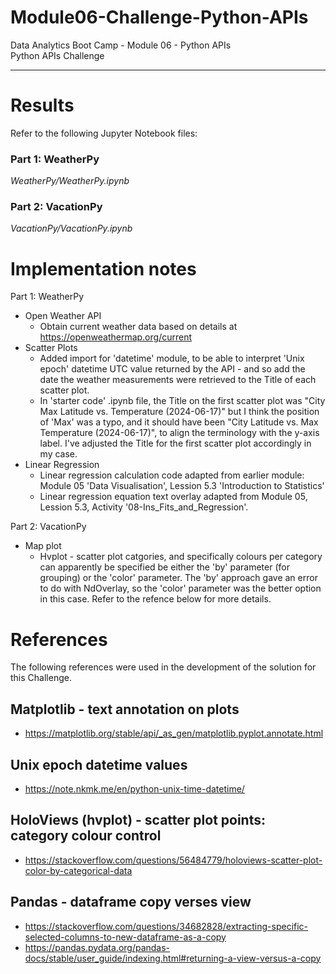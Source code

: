 # Module06-Challenge-Python-APIs
Data Analytics Boot Camp - Module 06 - Python APIs \
Python APIs Challenge

---

# Results

Refer to the following Jupyter Notebook files:
### Part 1: WeatherPy
*WeatherPy/WeatherPy.ipynb*

### Part 2: VacationPy
*VacationPy/VacationPy.ipynb*

# Implementation notes

Part 1: WeatherPy
- Open Weather API
    - Obtain current weather data based on details at https://openweathermap.org/current
- Scatter Plots
    - Added import for 'datetime' module, to be able to interpret 'Unix epoch' datetime UTC value returned by the API - and so add the date the weather measurements were retrieved to the Title of each scatter plot.
    - In 'starter code' .ipynb file, the Title on the first scatter plot was "City Max Latitude vs. Temperature (2024-06-17)" but I think the position of 'Max' was a typo, and it should have been "City Latitude vs. Max Temperature (2024-06-17)", to align the terminology with the y-axis label. I've adjusted the Title for the first scatter plot accordingly in my case.
- Linear Regression
    - Linear regression calculation code adapted from earlier module: Module 05 'Data Visualisation', Lession 5.3 'Introduction to Statistics'
    - Linear regression equation text overlay adapted from Module 05, Lession 5.3, Activity '08-Ins_Fits_and_Regression'.

Part 2: VacationPy
- Map plot
    - Hvplot - scatter plot catgories, and specifically colours per category can apparently be specified be either the 'by' parameter (for grouping) or the 'color' parameter. The 'by' approach gave an error to do with NdOverlay, so the 'color' parameter was the better option in this case. Refer to the refence below for more details.

# References

The following references were used in the development of the solution for this Challenge.

## Matplotlib - text annotation on plots
- https://matplotlib.org/stable/api/_as_gen/matplotlib.pyplot.annotate.html

## Unix epoch datetime values
- https://note.nkmk.me/en/python-unix-time-datetime/

## HoloViews (hvplot) - scatter plot points: category colour control
- https://stackoverflow.com/questions/56484779/holoviews-scatter-plot-color-by-categorical-data

## Pandas - dataframe copy verses view
- https://stackoverflow.com/questions/34682828/extracting-specific-selected-columns-to-new-dataframe-as-a-copy
- https://pandas.pydata.org/pandas-docs/stable/user_guide/indexing.html#returning-a-view-versus-a-copy
